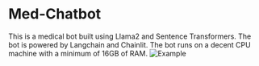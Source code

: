 # Med-Chatbot
This is a medical bot built using Llama2 and Sentence Transformers. The bot is powered by Langchain and Chainlit. The bot runs on a decent CPU machine with a minimum of 16GB of RAM.
![Example](https://github.com/Netchunk-D/Med-Chatbot/assets/140518727/4139fe1a-b2d9-4fa3-b13e-589a77e11fa4)
